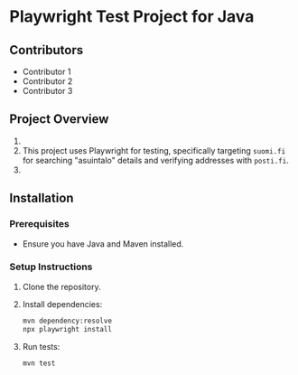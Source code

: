 # Playwright Test Project for Java

## Contributors
- Contributor 1
- Contributor 2
- Contributor 3

## Project Overview
1. 
2. This project uses Playwright for testing, specifically targeting `suomi.fi` for searching "asuintalo" details and verifying addresses with `posti.fi`.
3. 

## Installation

### Prerequisites
- Ensure you have Java and Maven installed.

### Setup Instructions
1. Clone the repository.
2. Install dependencies:

   ```bash
   mvn dependency:resolve
   npx playwright install
   ```
3. Run tests:

   ```bash
   mvn test
   ```

